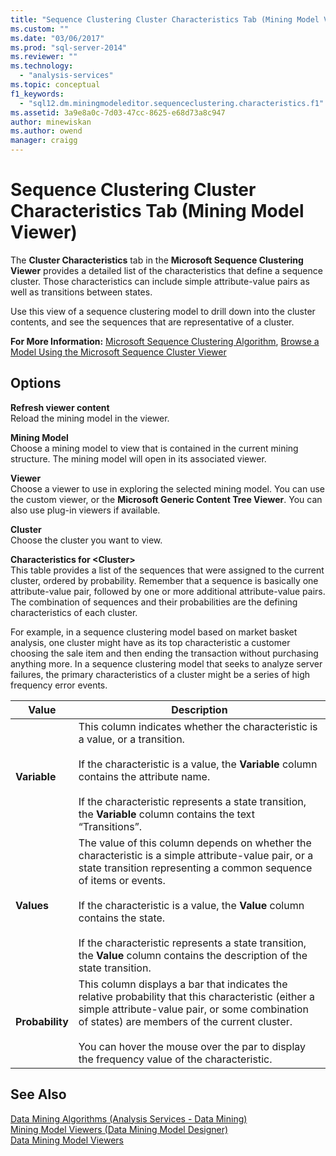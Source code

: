 ```yaml
---
title: "Sequence Clustering Cluster Characteristics Tab (Mining Model Viewer) | Microsoft Docs"
ms.custom: ""
ms.date: "03/06/2017"
ms.prod: "sql-server-2014"
ms.reviewer: ""
ms.technology: 
  - "analysis-services"
ms.topic: conceptual
f1_keywords: 
  - "sql12.dm.miningmodeleditor.sequenceclustering.characteristics.f1"
ms.assetid: 3a9e8a0c-7d03-47cc-8625-e68d73a8c947
author: minewiskan
ms.author: owend
manager: craigg
---
```

# Sequence Clustering Cluster Characteristics Tab (Mining Model Viewer)
  The **Cluster Characteristics** tab in the **Microsoft Sequence Clustering Viewer** provides a detailed list of the characteristics that define a sequence cluster. Those characteristics can include simple attribute-value pairs as well as transitions between states.  
  
 Use this view of a sequence clustering model to drill down into the cluster contents, and see the sequences that are representative of a cluster.  
  
 **For More Information:** [Microsoft Sequence Clustering Algorithm](data-mining/microsoft-sequence-clustering-algorithm.md), [Browse a Model Using the Microsoft Sequence Cluster Viewer](data-mining/browse-a-model-using-the-microsoft-sequence-cluster-viewer.md)  
  
## Options  
 **Refresh viewer content**  
 Reload the mining model in the viewer.  
  
 **Mining Model**  
 Choose a mining model to view that is contained in the current mining structure. The mining model will open in its associated viewer.  
  
 **Viewer**  
 Choose a viewer to use in exploring the selected mining model. You can use the custom viewer, or the **Microsoft Generic Content Tree Viewer**. You can also use plug-in viewers if available.  
  
 **Cluster**  
 Choose the cluster you want to view.  
  
 **Characteristics for \<Cluster>**  
 This table provides a list of the sequences that were assigned to the current cluster, ordered by probability. Remember that a sequence is basically one attribute-value pair, followed by one or more additional attribute-value pairs. The combination of sequences and their probabilities are the defining characteristics of each cluster.  
  
 For example, in a sequence clustering model based on market basket analysis, one cluster might have as its top characteristic a customer choosing the sale item and then ending the transaction without purchasing anything more. In a sequence clustering model that seeks to analyze server failures, the primary characteristics of a cluster might be a series of high frequency error events.  
  
|Value|Description|  
|-----------|-----------------|  
|**Variable**|This column indicates whether the characteristic is a value, or a transition.<br /><br /> If the characteristic is a value, the **Variable** column contains the attribute name.<br /><br /> If the characteristic represents a state transition, the **Variable** column contains the text “Transitions”.|  
|**Values**|The value of this column depends on whether the characteristic is a simple attribute-value pair, or a state transition representing a common sequence of items or events.<br /><br /> If the characteristic is a value, the **Value** column contains the state.<br /><br /> If the characteristic represents a state transition, the **Value** column contains the description of the state transition.|  
|**Probability**|This column displays a bar that indicates the relative probability that this characteristic (either a simple attribute-value pair, or some combination of states) are members of the current cluster.<br /><br /> You can hover the mouse over the par to display the frequency value of the characteristic.|  
  
## See Also  
 [Data Mining Algorithms &#40;Analysis Services - Data Mining&#41;](data-mining/data-mining-algorithms-analysis-services-data-mining.md)   
 [Mining Model Viewers &#40;Data Mining Model Designer&#41;](mining-model-viewers-data-mining-model-designer.md)   
 [Data Mining Model Viewers](data-mining/data-mining-model-viewers.md)  
  
  
